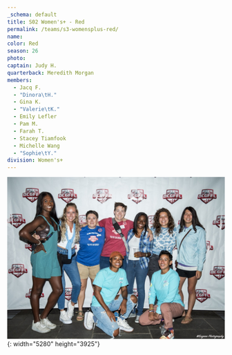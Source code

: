 ```yaml
---
_schema: default
title: S02 Women's+ - Red
permalink: /teams/s3-womensplus-red/
name:
color: Red
season: 26
photo:
captain: Judy H.
quarterback: Meredith Morgan
members:
  - Jacq F.
  - "Dinora\tH."
  - Gina K.
  - "Valerie\tK."
  - Emily Lefler
  - Pam M.
  - Farah T.
  - Stacey Tiamfook
  - Michelle Wang
  - "Sophie\tY."
division: Women's+
---
```

![](/img/carolina-blue-w.jpg){: width="5280" height="3925"}